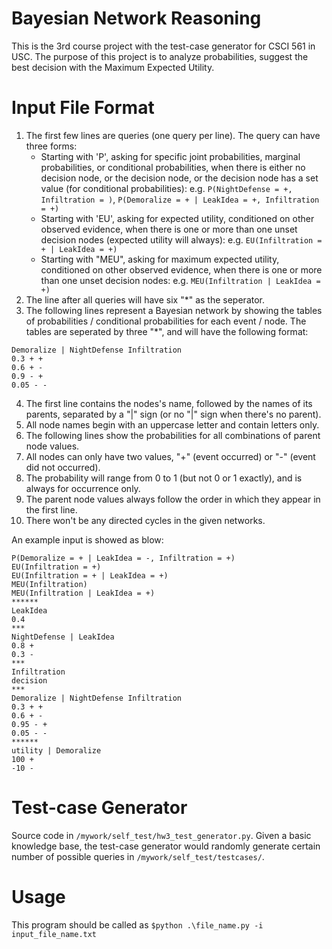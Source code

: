 # Bayesian Network Reasoning
This is the 3rd course project with the test-case generator for CSCI 561 in USC. The purpose of this project is to analyze probabilities, suggest the best decision with the Maximum Expected Utility.

# Input File Format
1. The first few lines are queries (one query per line). The query can have three forms:
    - Starting with 'P', asking for specific joint probabilities, marginal probabilities, or conditional probabilities, when there is either no decision node, or the decision node, or the decision node has a set value (for conditional probabilities): e.g. `P(NightDefense = +, Infiltration = )`, `P(Demoralize = + | LeakIdea = +, Infiltration = +)`
    - Starting with 'EU', asking for expected utility, conditioned on other observed evidence, when there is one or more than one unset decision nodes (expected utility will always): e.g. `EU(Infiltration = + | LeakIdea = +)`
    - Starting with "MEU", asking for maximum expected utility, conditioned on other observed evidence, when there is one or more than one unset decision nodes: e.g. `MEU(Infiltration | LeakIdea = +)`
2. The line after all queries will have six "*" as the seperator.
3. The following lines represent a Bayesian network by showing the tables of probabilities / conditional probabilities for each event / node. The tables are seperated by three "*", and will have the following format:
```
Demoralize | NightDefense Infiltration
0.3 + +
0.6 + -
0.9 - +
0.05 - -
```
4. The first line contains the nodes's name, followed by the names of its parents, separated by a "|" sign (or no "|" sign when there's no parent).
5. All node names begin with an uppercase letter and contain letters only.
6. The following lines show the probabilities for all combinations of parent node values.
7. All nodes can only have two values, "+" (event occurred) or "-" (event did not occurred).
8. The probability will range from 0 to 1 (but not 0 or 1 exactly), and is always for occurrence only.
9. The parent node values always follow the order in which they appear in the first line.
10. There won't be any directed cycles in the given networks.

An example input is showed as blow:
```
P(Demoralize = + | LeakIdea = -, Infiltration = +)
EU(Infiltration = +)
EU(Infiltration = + | LeakIdea = +)
MEU(Infiltration)
MEU(Infiltration | LeakIdea = +)
******
LeakIdea
0.4
***
NightDefense | LeakIdea
0.8 +
0.3 -
***
Infiltration
decision
***
Demoralize | NightDefense Infiltration
0.3 + +
0.6 + -
0.95 - +
0.05 - -
******
utility | Demoralize
100 +
-10 -
```

# Test-case Generator
Source code in `/mywork/self_test/hw3_test_generator.py`. Given a basic knowledge base, the test-case generator would randomly generate certain number of possible queries in `/mywork/self_test/testcases/`.

# Usage
This program should be called as `$python .\file_name.py -i input_file_name.txt`